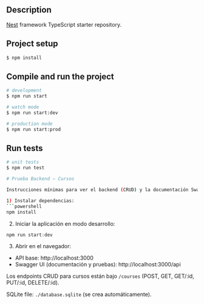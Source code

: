 ## Description

[Nest](https://github.com/nestjs/nest) framework TypeScript starter repository.

## Project setup

```bash
$ npm install
```

## Compile and run the project

```bash
# development
$ npm run start

# watch mode
$ npm run start:dev

# production mode
$ npm run start:prod
```

## Run tests

```bash
# unit tests
$ npm run test

# Prueba Backend — Cursos

Instrucciones mínimas para ver el backend (CRUD) y la documentación Swagger

1) Instalar dependencias:
```powershell
npm install
```

2) Iniciar la aplicación en modo desarrollo:
```powershell
npm run start:dev
```

3) Abrir en el navegador:

- API base: http://localhost:3000
- Swagger UI (documentación y pruebas): http://localhost:3000/api

Los endpoints CRUD para cursos están bajo `/courses` (POST, GET, GET/:id, PUT/:id, DELETE/:id).

SQLite file: `./database.sqlite` (se crea automáticamente).
```

